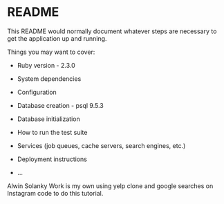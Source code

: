 # README

This README would normally document whatever steps are necessary to get the
application up and running.

Things you may want to cover:

* Ruby version - 2.3.0

* System dependencies

* Configuration

* Database creation - psql 9.5.3

* Database initialization

* How to run the test suite

* Services (job queues, cache servers, search engines, etc.)

* Deployment instructions

* ...

Alwin Solanky
Work is my own using yelp clone and google searches on Instagram code to do this tutorial.
